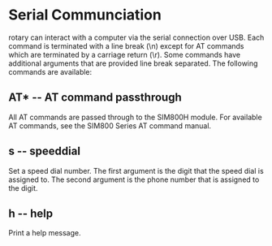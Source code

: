 # Serial Communciation

rotary can interact with a computer via the serial connection over USB.
Each command is terminated with a line break (\n) except for AT commands which are terminated by a carriage return (\r).
Some commands have additional arguments that are provided line break separated.
The following commands are available:

## AT\* -- AT command passthrough

All AT commands are passed through to the SIM800H module.
For available AT commands, see the SIM800 Series AT command manual.

## s -- speeddial

Set a speed dial number.
The first argument is the digit that the speed dial is assigned to.
The second argument is the phone number that is assigned to the digit.

## h -- help

Print a help message.
